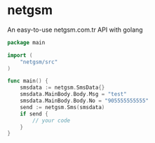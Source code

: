 # netgsm
An easy-to-use netgsm.com.tr API with golang

```go
package main

import (
	"netgsm/src"
)

func main() {
	smsdata := netgsm.SmsData{}
	smsdata.MainBody.Body.Msg = "test"
	smsdata.MainBody.Body.No = "905555555555"
	send := netgsm.Sms(smsdata)
	if send {
		// your code
	}
}
